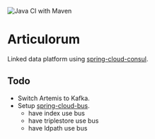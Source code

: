 ![Java CI with Maven](https://github.com/wwelling/articulorum/workflows/Java%20CI%20with%20Maven/badge.svg)

# Articulorum

Linked data platform using [spring-cloud-consul](https://cloud.spring.io/spring-cloud-consul).

## Todo

- Switch Artemis to Kafka.
- Setup [spring-cloud-bus](https://cloud.spring.io/spring-cloud-bus).
  - have index use bus
  - have triplestore use bus
  - have ldpath use bus
